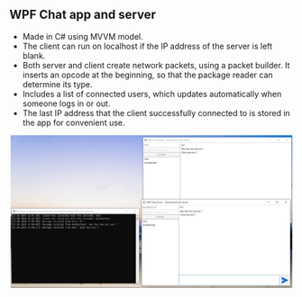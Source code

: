 ## WPF Chat app and server
- Made in C# using MVVM model.
- The client can run on localhost if the IP address of the server is left blank. 
- Both server and client create network packets, using a packet builder. It inserts an opcode at the beginning, so that the package reader can determine its type. 
- Includes a list of connected users, which updates automatically when someone logs in or out.
- The last IP address that the client successfully connected to is stored in the app for convenient use. 

<p align="center">
<img src="https://raw.githubusercontent.com/laurentbarraud/wpf-chat-server/master/WPF-chat-server-screenshot.jpg" width="500" alt="screenshot of chat server app" >
</p>
